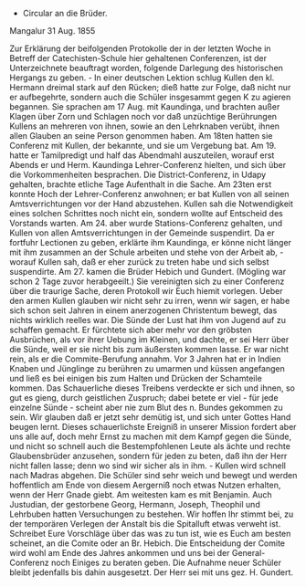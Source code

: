 + Circular an die Brüder.

 Mangalur 31 Aug. 1855

Zur Erklärung der beifolgenden Protokolle der in der letzten Woche in Betreff der Catechisten-Schule hier gehaltenen Conferenzen, ist der Unterzeichnete beauftragt worden, folgende Darlegung des historischen Hergangs zu geben. - In einer deutschen Lektion schlug Kullen den kl. Hermann dreimal stark auf den Rücken; dieß hatte zur Folge, daß nicht nur er aufbegehrte, sondern auch die Schüler insgesammt gegen K<ullen> zu agieren begannen. Sie sprachen am 17 Aug. mit Kaundinga, und brachten außer Klagen über Zorn und Schlagen noch vor daß unzüchtige Berührungen Kullens an mehreren von ihnen, sowie an den Lehrknaben verübt, ihnen allen Glauben an seine Person genommen haben. Am 18ten hatten sie Conferenz mit Kullen, der bekannte, und sie um Vergebung bat. Am 19. hatte er Tamilpredigt und half das Abendmahl auszuteilen, worauf erst Abends er und Herm. Kaundinga Lehrer-Conferenz hielten, und sich über die Vorkommenheiten besprachen. Die District-Conferenz, in Udapy gehalten, brachte etliche Tage Aufenthalt in die Sache. Am 23ten erst konnte Hoch der Lehrer-Conferenz anwohnen; er bat Kullen von all seinen Amtsverrichtungen vor der Hand abzustehen. Kullen sah die Notwendigkeit eines solchen Schrittes noch nicht ein, sondern wollte auf Entscheid des Vorstands warten. Am 24. aber wurde Stations-Conferenz gehalten, und Kullen von allen Amtsverrichtungen in der Gemeinde suspendirt. Da er fortfuhr Lectionen zu geben, erklärte ihm Kaundinga, er könne nicht länger mit ihm zusammen an der Schule arbeiten und stehe von der Arbeit ab, - worauf Kullen sah, daß er eher zurück zu treten habe und sich selbst suspendirte. Am 27. kamen die Brüder Hebich und Gundert. (Mögling war schon 2 Tage zuvor herabgeeilt.) Sie vereinigten sich zu einer Conferenz über die traurige Sache, deren Protokoll wir Euch hiemit vorlegen. Ueber den armen Kullen glauben wir nicht sehr zu irren, wenn wir sagen, er habe sich schon seit Jahren in einem anerzogenen Christentum bewegt, das nichts wirklich reelles war. Die Sünde der Lust hat ihm von Jugend auf zu schaffen gemacht. Er fürchtete sich aber mehr vor den gröbsten Ausbrüchen, als vor ihrer Uebung im Kleinen, und dachte, er sei Herr über die Sünde, weil er sie nicht bis zum äußersten kommen lasse. Er war nicht rein, als er die Commite-Berufung annahm. Vor 3 Jahren hat er in Indien Knaben und Jünglinge zu berühren zu umarmen und küssen angefangen und ließ es bei einigen bis zum Halten und Drücken der Schamteile kommen. Das Schauerliche dieses Treibens verdeckte er sich und ihnen, so gut es gieng, durch geistlichen Zuspruch; dabei betete er viel - für jede einzelne Sünde - scheint aber nie zum Blut des n. Bundes gekommen zu sein. Wir glauben daß er jetzt sehr demütig ist, und sich unter Gottes Hand beugen lernt. Dieses schauerlichste Ereigniß in unserer Mission fordert aber uns alle auf, doch mehr Ernst zu machen mit dem Kampf gegen die Sünde, und nicht so schnell auch die Bestempfohlenen Leute als ächte und rechte Glaubensbrüder anzusehen, sondern für jeden zu beten, daß ihn der Herr nicht fallen lasse; denn wo sind wir sicher als in ihm. - Kullen wird schnell nach Madras abgehen. Die Schüler sind sehr weich und bewegt und werden hoffentlich am Ende von diesem Aergerniß noch etwas Nutzen erhalten, wenn der Herr Gnade giebt. Am weitesten kam es mit Benjamin. Auch Justudian, der gestorbene Georg, Hermann, Joseph, Theophil und Lehrbuben hatten Versuchungen zu bestehen. Wir hoffen Ihr stimmt bei, zu der temporären Verlegen der Anstalt bis die Spitalluft etwas verweht ist. Schreibet Eure Vorschläge über das was zu tun ist, wie es Euch am besten scheinet, an die Comite oder an Br. Hebich. Die Entscheidung der Comite wird wohl am Ende des Jahres ankommen und uns bei der General-Conferenz noch Einiges zu beraten geben. Die Aufnahme neuer Schüler bleibt jedenfalls bis dahin ausgesetzt. Der Herr sei mit uns
 gez. H. Gundert.

